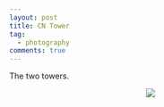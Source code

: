 ```yaml
---
layout: post
title: CN Tower
tag:
  - photography
comments: true
---
```


The two towers.

<div align="center">
  <img src="https://shawenyao.github.io/Photos/2019.09.05 Toronto Islands/0W4A5717.jpg" />
</div>
